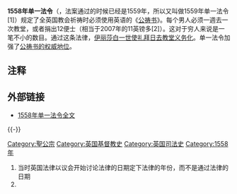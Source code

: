 **1558年单一法令**（，法案通过的时候已经是1559年，所以又叫做1559年单一法令\[1\]）规定了全英国教会祈祷时必须使用英语的《[公祷书](https://zh.wikipedia.org/wiki/公祷书 "wikilink")》。每个男人必须一週去一次教堂，或者捐出12便士（相当于2007年的11英镑多\[2\]）。这对于穷人来说是一笔不小的数目。通过这条法律，[伊丽莎白一世使礼拜日去教堂义务化](https://zh.wikipedia.org/wiki/伊丽莎白一世_\(英格兰\) "wikilink")。单一法令加强了[公祷书的权威地位](https://zh.wikipedia.org/wiki/公祷书 "wikilink")。

## 注释

<references/>

## 外部链接

  - [1558年单一法令全文](http://history.hanover.edu/texts/engref/er80.html)

{{-}}

[Category:聖公宗](https://zh.wikipedia.org/wiki/Category:聖公宗 "wikilink") [Category:英国基督教史](https://zh.wikipedia.org/wiki/Category:英国基督教史 "wikilink") [Category:英国司法史](https://zh.wikipedia.org/wiki/Category:英国司法史 "wikilink") [Category:1558年](https://zh.wikipedia.org/wiki/Category:1558年 "wikilink")

1.  当时英国法律以议会开始讨论法律的日期定下法律的年份，而不是通过法律的日期
2.